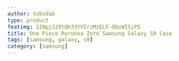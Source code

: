 ```yaml
---
author: tokodab
type: product
featimg: 11NpjJz9tQh33YVIrzMzELF-ObvWISjP5
title: One Piece Roronoa Zoro Samsung Galaxy S9 Case
tags: [samsung, galaxy, s9]
category: [samsung]
---
```


